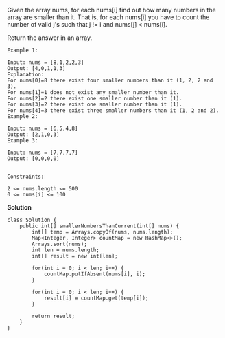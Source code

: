 Given the array nums, for each nums[i] find out how many numbers in the array are smaller than it. That is, for each nums[i] you have to count the number of valid j's such that j != i and nums[j] < nums[i].

Return the answer in an array.

```
Example 1:

Input: nums = [8,1,2,2,3]
Output: [4,0,1,1,3]
Explanation: 
For nums[0]=8 there exist four smaller numbers than it (1, 2, 2 and 3). 
For nums[1]=1 does not exist any smaller number than it.
For nums[2]=2 there exist one smaller number than it (1). 
For nums[3]=2 there exist one smaller number than it (1). 
For nums[4]=3 there exist three smaller numbers than it (1, 2 and 2).
Example 2:

Input: nums = [6,5,4,8]
Output: [2,1,0,3]
Example 3:

Input: nums = [7,7,7,7]
Output: [0,0,0,0]
 

Constraints:

2 <= nums.length <= 500
0 <= nums[i] <= 100
```

**Solution**
```
class Solution {
    public int[] smallerNumbersThanCurrent(int[] nums) {
        int[] temp = Arrays.copyOf(nums, nums.length);
        Map<Integer, Integer> countMap = new HashMap<>();
        Arrays.sort(nums);
        int len = nums.length;
        int[] result = new int[len];
        
        for(int i = 0; i < len; i++) {
            countMap.putIfAbsent(nums[i], i);
        }
        
        for(int i = 0; i < len; i++) {
            result[i] = countMap.get(temp[i]);
        }
        
        return result;
    }
}
```

